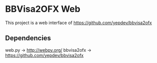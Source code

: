BBVisa2OFX Web
==============

This project is a web interface of
https://github.com/yepdev/bbvisa2ofx


Dependencies
------------

web.py -> http://webpy.org/
bbvisa2ofx -> https://github.com/yepdev/bbvisa2ofx
